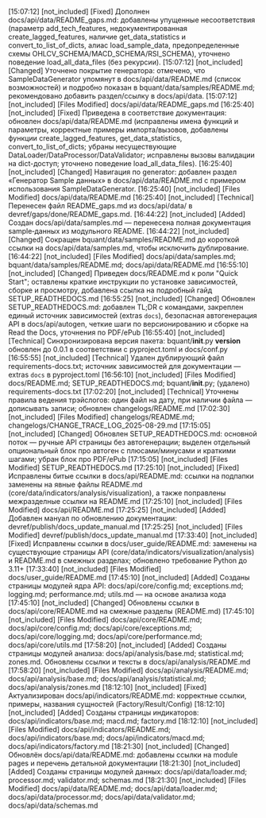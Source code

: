 [15:07:12] [not_included] [Fixed] Дополнен docs/api/data/README_gaps.md: добавлены упущенные несоответствия (параметр add_tech_features, недокументированная create_lagged_features, наличие get_data_statistics и convert_to_list_of_dicts, алиас load_sample_data, предопределенные схемы OHLCV_SCHEMA/MACD_SCHEMA/RSI_SCHEMA), уточнено поведение load_all_data_files (без рекурсии).
[15:07:12] [not_included] [Changed] Уточнено покрытие генератора: отмечено, что SampleDataGenerator упомянут в docs/api/data/README.md (список возможностей) и подробно показан в bquant/data/samples/README.md; рекомендовано добавить раздел/ссылку в docs/api/data.
[15:07:12] [not_included] [Files Modified] docs/api/data/README_gaps.md
[16:25:40] [not_included] [Fixed] Приведена в соответствие документация: обновлен docs/api/data/README.md (исправлены имена функций и параметры, корректные примеры импорта/вызовов, добавлены функции create_lagged_features, get_data_statistics, convert_to_list_of_dicts; убраны несуществующие DataLoader/DataProcessor/DataValidator; исправлены вызовы валидации на dict-доступ; уточнено поведение load_all_data_files).
[16:25:40] [not_included] [Changed] Навигация по generator: добавлен раздел «Генератор Sample данных» в docs/api/data/README.md с примером использования SampleDataGenerator.
[16:25:40] [not_included] [Files Modified] docs/api/data/README.md
[16:25:40] [not_included] [Technical] Перенесен файл README_gaps.md из docs/api/data/ в devref/gaps/done/README_gaps.md.
[16:44:22] [not_included] [Added] Создан docs/api/data/samples.md — перенесена полная документация sample‑данных из модульного README.
[16:44:22] [not_included] [Changed] Сокращен bquant/data/samples/README.md до короткой ссылки на docs/api/data/samples.md, чтобы исключить дублирование.
[16:44:22] [not_included] [Files Modified] docs/api/data/samples.md; bquant/data/samples/README.md; docs/api/data/README.md
[16:55:10] [not_included] [Changed] Приведен docs/README.md к роли "Quick Start"; оставлены краткие инструкции по установке зависимостей, сборке и просмотру, добавлена ссылка на подробный гайд SETUP_READTHEDOCS.md
[16:55:25] [not_included] [Changed] Обновлен SETUP_READTHEDOCS.md: добавлен TL;DR с командами, закреплен единый источник зависимостей (extras `docs`), безопасная автогенерация API в docs/api/autogen, четкие шаги по версионированию и сборке на Read the Docs, уточнения по PDF/ePub
[16:55:40] [not_included] [Technical] Синхронизирована версия пакета: bquant/__init__.py __version__ обновлен до 0.0.1 в соответствии с pyproject.toml и docs/conf.py
[16:55:55] [not_included] [Technical] Удален дублирующий файл requirements-docs.txt; источник зависимостей для документации — extras `docs` в pyproject.toml
[16:56:10] [not_included] [Files Modified] docs/README.md; SETUP_READTHEDOCS.md; bquant/__init__.py; (удалено) requirements-docs.txt
[17:02:20] [not_included] [Technical] Уточнены правила ведения трэйслогов: один файл на дату, при наличии файла — дописывать записи; обновлен changelogs/README.md
[17:02:30] [not_included] [Files Modified] changelogs/README.md; changelogs/CHANGE_TRACE_LOG_2025-08-29.md
[17:15:05] [not_included] [Changed] Обновлен SETUP_READTHEDOCS.md: основной поток — ручные API страницы без автогенерации; выделен отдельный опциональный блок про автоген с плюсами/минусами и краткими шагами; убран блок про PDF/ePub
[17:15:05] [not_included] [Files Modified] SETUP_READTHEDOCS.md
[17:25:10] [not_included] [Fixed] Исправлены битые ссылки в docs/api/README.md: ссылки на подпапки заменены на явные файлы README.md (core/data/indicators/analysis/visualization), а также поправлены межразделные ссылки на README.md
[17:25:10] [not_included] [Files Modified] docs/api/README.md
[17:25:25] [not_included] [Added] Добавлен мануал по обновлению документации: devref/publish/docs_update_manual.md
[17:25:25] [not_included] [Files Modified] devref/publish/docs_update_manual.md
[17:33:40] [not_included] [Fixed] Исправлены ссылки в docs/user_guide/README.md: заменены на существующие страницы API (core/data/indicators/visualization/analysis) и README.md в смежных разделах; обновлено требование Python до 3.11+
[17:33:40] [not_included] [Files Modified] docs/user_guide/README.md
[17:45:10] [not_included] [Added] Созданы страницы модулей ядра API: docs/api/core/config.md; exceptions.md; logging.md; performance.md; utils.md — на основе анализа кода
[17:45:10] [not_included] [Changed] Обновлены ссылки в docs/api/core/README.md на смежные разделы (README.md)
[17:45:10] [not_included] [Files Modified] docs/api/core/README.md; docs/api/core/config.md; docs/api/core/exceptions.md; docs/api/core/logging.md; docs/api/core/performance.md; docs/api/core/utils.md
[17:58:20] [not_included] [Added] Созданы страницы модулей анализа: docs/api/analysis/base.md; statistical.md; zones.md. Обновлены ссылки и тексты в docs/api/analysis/README.md
[17:58:20] [not_included] [Files Modified] docs/api/analysis/README.md; docs/api/analysis/base.md; docs/api/analysis/statistical.md; docs/api/analysis/zones.md
[18:12:10] [not_included] [Fixed] Актуализирован docs/api/indicators/README.md: корректные ссылки, примеры, названия сущностей (Factory/Result/Config)
[18:12:10] [not_included] [Added] Созданы страницы индикаторов: docs/api/indicators/base.md; macd.md; factory.md
[18:12:10] [not_included] [Files Modified] docs/api/indicators/README.md; docs/api/indicators/base.md; docs/api/indicators/macd.md; docs/api/indicators/factory.md
[18:21:30] [not_included] [Changed] Обновлён docs/api/data/README.md: добавлены ссылки на module pages и перечень детальной документации
[18:21:30] [not_included] [Added] Созданы страницы модулей данных: docs/api/data/loader.md; processor.md; validator.md; schemas.md
[18:21:30] [not_included] [Files Modified] docs/api/data/README.md; docs/api/data/loader.md; docs/api/data/processor.md; docs/api/data/validator.md; docs/api/data/schemas.md
